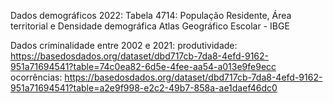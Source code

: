 Dados demográficos 2022:
Tabela 4714: População Residente, Área territorial e Densidade demográfica
Atlas Geográfico Escolar - IBGE

Dados criminalidade entre 2002 e 2021:
produtividade: https://basedosdados.org/dataset/dbd717cb-7da8-4efd-9162-951a71694541?table=74c0ea82-6d5e-4fee-aa54-a013e9fe9ecc
ocorrências: https://basedosdados.org/dataset/dbd717cb-7da8-4efd-9162-951a71694541?table=a2e9f998-e2c2-49b7-858a-ae1daef46dc0

